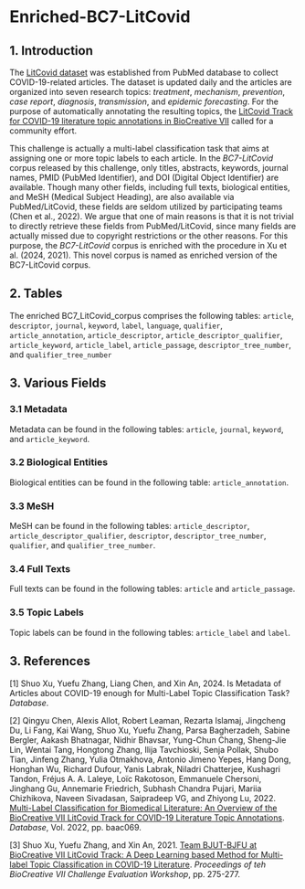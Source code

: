 # Enriched-BC7-LitCovid
## 1. Introduction  
The [LitCovid dataset](https://www.ncbi.nlm.nih.gov/research/coronavirus/) was established from PubMed database to collect COVID-19-related articles. The dataset is updated daily and the articles are organized into seven research topics: *treatment*, *mechanism*, *prevention*, *case report*, *diagnosis*, *transmission*, and *epidemic forecasting*. For the purpose of automatically annotating the resulting topics, the [LitCovid Track for COVID-19 literature topic annotations in BioCreative VII](https://biocreative.bioinformatics.udel.edu/tasks/biocreative-vii/track-5/) called for a community effort. 

This challenge is actually a multi-label classification task that aims at assigning one or more topic labels to each article. In the *BC7-LitCovid* corpus released by this challenge, only titles, abstracts, keywords, journal names, PMID (PubMed Identifier), and DOI (Digital Object Identifier) are available. Though many other fields, including full texts, biological entities, and MeSH (Medical Subject Heading), are also available via PubMed/LitCovid, these fields are seldom utilized by participating teams (Chen et al., 2022). We argue that one of main reasons is that it is not trivial to directly retrieve these fields from PubMed/LitCovid, since many fields are actually missed due to copyright restrictions or the other reasons. For this purpose, the *BC7-LitCovid* corpus is enriched with the procedure in Xu et al. (2024, 2021). This novel corpus is named as enriched version of the BC7-LitCovid corpus. 
## 2. Tables
The enriched BC7_LitCovid_corpus comprises the following tables: ```article```, ```descriptor```, ```journal```, ```keyword```, ```label```, ```language```, ```qualifier```, ```article_annotation```, ```article_descriptor```, ```article_descriptor_qualifier```, ```article_keyword```, ```article_label```, ```article_passage```, ```descriptor_tree_number```, and ```qualifier_tree_number```

## 3. Various Fields
### 3.1 Metadata
Metadata can be found in the following tables: ```article```, ```journal```, ```keyword```, and ```article_keyword```.
### 3.2 Biological Entities
Biological entities can be found in the following table: ```article_annotation```.
### 3.3 MeSH 
MeSH can be found in the following tables: ```article_descriptor```, ```article_descriptor_qualifier```, ```descriptor```, ```descriptor_tree_number```, ```qualifier```, and ```qualifier_tree_number```.
### 3.4 Full Texts
Full texts can be found in the following tables: ```article``` and ```article_passage```.
### 3.5 Topic Labels
Topic labels can be found in the following tables: ```article_label``` and ```label```.

## 3. References
[1] Shuo Xu, Yuefu Zhang, Liang Chen, and Xin An, 2024. Is Metadata of Articles about COVID-19 enough for Multi-Label Topic Classification Task? *Database*.

[2] Qingyu Chen, Alexis Allot, Robert Leaman, Rezarta Islamaj, Jingcheng Du, Li Fang, Kai Wang, Shuo Xu, Yuefu Zhang, Parsa Bagherzadeh, Sabine Bergler, Aakash Bhatnagar, Nidhir Bhavsar, Yung-Chun Chang, Sheng-Jie Lin, Wentai Tang, Hongtong Zhang, Ilija Tavchioski, Senja Pollak, Shubo Tian, Jinfeng Zhang, Yulia Otmakhova, Antonio Jimeno Yepes, Hang Dong, Honghan Wu, Richard Dufour, Yanis Labrak, Niladri Chatterjee, Kushagri Tandon, Fréjus A. A. Laleye, Loïc Rakotoson, Emmanuele Chersoni, Jinghang Gu, Annemarie Friedrich, Subhash Chandra Pujari, Mariia Chizhikova, Naveen Sivadasan, Saipradeep VG, and Zhiyong Lu, 2022. [Multi-Label Classification for Biomedical Literature: An Overview of the BioCreative VII LitCovid Track for COVID-19 Literature Topic Annotations](https://doi.org/10.1093/database/baac069). *Database*, Vol. 2022, pp. baac069.

[3] Shuo Xu, Yuefu Zhang, and Xin An, 2021. [Team BJUT-BJFU at BioCreative VII LitCovid Track: A Deep Learning based Method for Multi-label Topic Classification in COVID-19 Literature](https://biocreative.bioinformatics.udel.edu/media/store/files/2021/TRACK5_pos_3_BC7_submission_217.pdf). *Proceedings of teh BioCreative VII Challenge Evaluation Workshop*, pp. 275-277.
